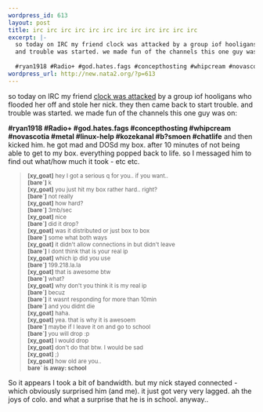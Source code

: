 ```yaml
--- 
wordpress_id: 613
layout: post
title: irc irc irc irc irc irc irc irc irc irc irc irc
excerpt: |-
  so today on IRC my friend clock was attacked by a group iof hooligans who flooded her off and stole her nick. they then came back to start trouble. 
  and trouble was started. we made fun of the channels this one guy was on: 
  
  #ryan1918 #Radio+ #god.hates.fags #concepthosting #whipcream #novascotia #metal #linux-...
wordpress_url: http://new.nata2.org/?p=613
---
```

so today on IRC my friend <a href="http://corp.beercan.com/view.php?channel=corporate&date=1062651600">clock was attacked</a> by a group iof hooligans who flooded her off and stole her nick. they then came back to start trouble. 
and trouble was started. we made fun of the channels this one guy was on: 

<b>#ryan1918 #Radio+ #god.hates.fags #concepthosting #whipcream #novascotia #metal #linux-help #kozekanal #b?smoen #chatlife</b> and then kicked him. he got mad and DOSd my box. after 10 minutes of not being able to get to my box. everything popped back to life. so I messaged him to find out what/how much it took - etc etc.

<blockquote><small>
<b>[xy_goat]</b> hey I got a serious q for you.. if you want..<br/>
<b>[bare`]</b> k <br/>
<b>[xy_goat]</b> you just hit my box rather hard.. right?<br/>
<b>[bare`]</b> not really <br/>
<b>[xy_goat]</b> how hard?<br/>
<b>[bare`]</b> 3mb/sec <br/>
<b>[xy_goat]</b> nice<br/>
<b>[bare`]</b> did it drop?<br/>
<b>[xy_goat]</b> was it distributed or just box to box<br/>
<b>[bare`]</b> some what both ways <br/>
<b>[xy_goat]</b> it didn't allow connections in but didn't leave<br/>
<b>[bare`]</b> I dont think that is your real ip <br/>
<b>[xy_goat]</b> which ip did you use<br/>
<b>[bare`]</b> 199.218.la.la <br/>
<b>[xy_goat]</b> that is awesome btw<br/>
<b>[bare`]</b> what? <br/>
<b>[xy_goat]</b> why don't you think it is my real ip<br/>
<b>[bare`]</b> becuz <br/>
<b>[bare`]</b> it wasnt responding for more than 10min<br/>
<b>[bare`]</b> and you didnt die <br/>
<b>[xy_goat]</b> haha.<br/>
<b>[xy_goat]</b> yea. that is why it is awesoem<br/>
<b>[bare`]</b> maybe if I leave it on and go to school<br/>
<b>[bare`]</b> you will drop :p <br/>
<b>[xy_goat]</b> I would drop<br/>
<b>[xy_goat]</b> don't do that btw. I would be sad<br/>
<b>[xy_goat]</b> ;)<br/>
<b>[xy_goat]</b> how old are you..<br/>
<b> bare` is away: school</b><br/></small>
</blockquote>
So it appears I took a bit of bandwidth. but my nick stayed connected - which obviously surprised him (and me). it just got very very lagged. ah the joys of colo. and what a surprise that he is in school. anyway.. 
